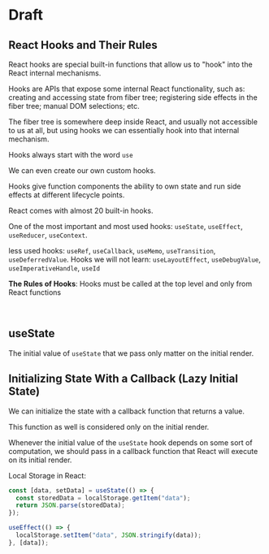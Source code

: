 # Draft

## React Hooks and Their Rules

React hooks are special built-in functions that allow us to "hook" into the React internal mechanisms.

Hooks are APIs that expose some internal React functionality, such as: creating and accessing state from fiber tree; registering side effects in the fiber tree; manual DOM selections; etc.

The fiber tree is somewhere deep inside React, and usually not accessible to us at all, but using hooks we can essentially hook into that internal mechanism.

Hooks always start with the word `use`

We can even create our own custom hooks.

Hooks give function components the ability to own state and run side effects at different lifecycle points.

React comes with almost 20 built-in hooks.

One of the most important and most used hooks: `useState`, `useEffect`, `useReducer`, `useContext`.

less used hooks: `useRef`, `useCallback`, `useMemo`, `useTransition`, `useDeferredValue`. Hooks we will not learn: `useLayoutEffect`, `useDebugValue`, `useImperativeHandle`, `useId`

**The Rules of Hooks**: Hooks must be called at the top level and only from React functions

<br>

## useState

The initial value of `useState` that we pass only matter on the initial render.

## Initializing State With a Callback (Lazy Initial State)

We can initialize the state with a callback function that returns a value.

This function as well is considered only on the initial render.

Whenever the initial value of the `useState` hook depends on some sort of computation, we should pass in a callback function that React will execute on its initial render.

Local Storage in React:

```jsx
const [data, setData] = useState(() => {
  const storedData = localStorage.getItem("data");
  return JSON.parse(storedData);
});

useEffect(() => {
  localStorage.setItem("data", JSON.stringify(data));
}, [data]);
```

<br>
